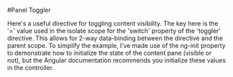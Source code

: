 #Panel Toggler

Here's a useful directive for toggling content visibility. The key here is the '=' value used in the isolate scope for the
'switch' property of the 'toggler' directive. This allows for 2-way data-binding between the directive and the parent scope. To simplify
the example, I've made use of the ng-init property to demonstrate how to initialize the state of the content pane (visible or not), but the
Angular documentation recommends you initialize these values in the controller.